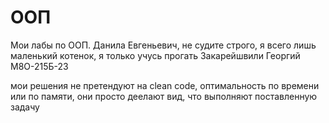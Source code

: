 # ООП
Мои лабы по ООП. Данила Евгеньевич, не судите строго, я всего лишь маленький котенок, я только учусь прогать
Закарейшвили Георгий М8О-215Б-23

мои решения не претендуют на clean code, оптимальность по времени или по памяти, они просто деелают вид, что выполняют поставленную задачу

